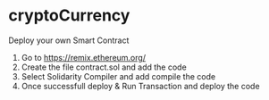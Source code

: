 # cryptoCurrency
Deploy your own Smart Contract
1. Go to https://remix.ethereum.org/
2. Create the file contract.sol and add the code
3. Select Solidarity Compiler and add compile the code
4. Once successfull deploy & Run Transaction and deploy the code 
